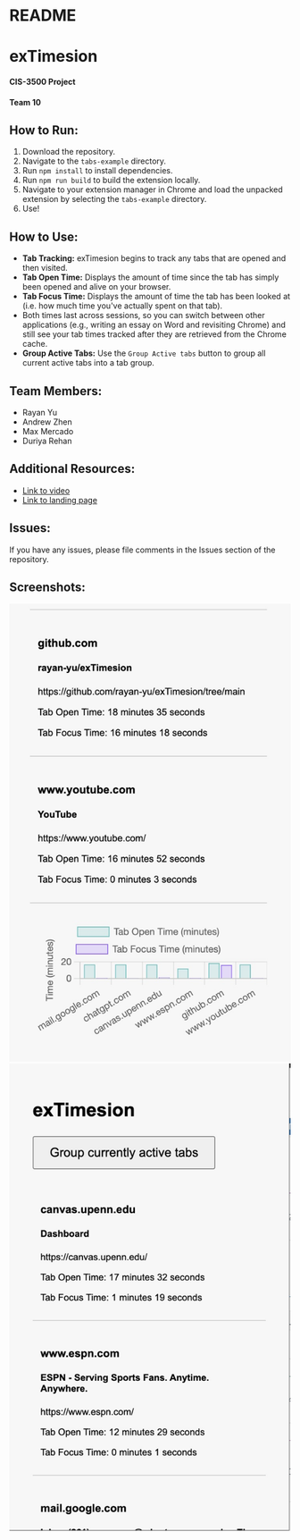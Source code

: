 
# README
# exTimesion
#### CIS-3500 Project
#### Team 10

## How to Run:
1. Download the repository.
2. Navigate to the `tabs-example` directory.
3. Run `npm install` to install dependencies.
4. Run `npm run build` to build the extension locally.
5. Navigate to your extension manager in Chrome and load the unpacked extension by selecting the `tabs-example` directory.
6. Use!

## How to Use:
- **Tab Tracking:** exTimesion begins to track any tabs that are opened and then visited.
- **Tab Open Time:** Displays the amount of time since the tab has simply been opened and alive on your browser.
- **Tab Focus Time:** Displays the amount of time the tab has been looked at (i.e. how much time you've actually spent on that tab).
- Both times last across sessions, so you can switch between other applications (e.g., writing an essay on Word and revisiting Chrome) and still see your tab times tracked after they are retrieved from the Chrome cache.
- **Group Active Tabs:** Use the `Group Active tabs` button to group all current active tabs into a tab group.

## Team Members:
- Rayan Yu
- Andrew Zhen
- Max Mercado
- Duriya Rehan

## Additional Resources:
- [Link to video](https://youtu.be/8Sm2bGfN0NU)
- [Link to landing page](https://maxmerc.github.io/exTimesion-landing-page/)

## Issues:
If you have any issues, please file comments in the Issues section of the repository.

## Screenshots:
![Screenshot 1](exTimesion.jpg)
![Screenshot 2](exTimesion_2.jpg)

